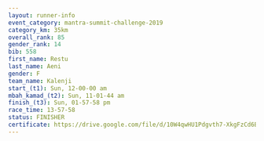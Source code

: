 ```yaml
---
layout: runner-info 
event_category: mantra-summit-challenge-2019 
category_km: 35km 
overall_rank: 85
gender_rank: 14
bib: 558
first_name: Restu
last_name: Aeni
gender: F
team_name: Kalenji
start_(t1): Sun, 12-00-00 am
mbah_kamad_(t2): Sun, 11-01-44 am
finish_(t3): Sun, 01-57-58 pm
race_time: 13-57-58
status: FINISHER
certificate: https://drive.google.com/file/d/10W4qwHU1Pdgvth7-XkgFzCd6BFRZd-q7/view?usp=sharing
---
```

